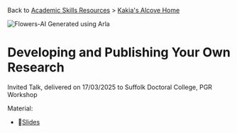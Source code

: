 Back to [Academic Skills Resources](../README.md) > [Kakia's Alcove Home](https://github.com/KakiasAcademic/Alcove)

![Flowers-AI Generated using Arla](image.png)

# Developing and Publishing Your Own Research 
Invited Talk, delivered on 17/03/2025 to Suffolk Doctoral College, PGR Workshop

Material:

- 📝[Slides](link)
